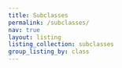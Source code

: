 ```yaml
---
title: Subclasses
permalink: /subclasses/
nav: true
layout: listing
listing_collection: subclasses
group_listing_by: class
---
```

